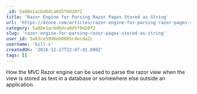 ```yaml
---
_id: 5a88e1acbd6dca0d5f0d20f2
title: 'Razor Engine for Parsing Razor Pages Stored as String'
url: 'https://dzone.com/articles/razor-engine-for-parsing-razor-pages-stored-as-str'
category: 5a88e1acbd6dca0d5f0d20f2
slug: 'razor-engine-for-parsing-razor-pages-stored-as-string'
user_id: 5a83ce59d6eb0005c4ecda2c
username: 'bill-s'
createdOn: '2016-12-17T22:07:41.000Z'
tags: []
---
```


How the MVC Razor engine can be used to parse the razor view when the view is stored as text in a database or somewhere else outside an application.
